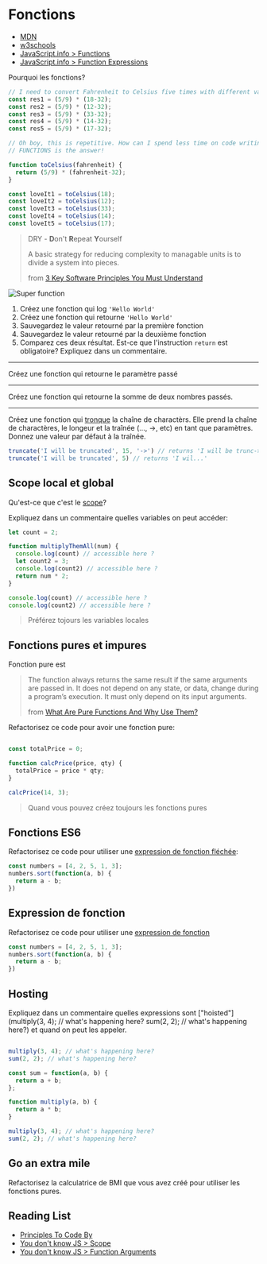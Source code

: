 # Fonctions

+ [MDN](https://developer.mozilla.org/en-US/docs/Web/JavaScript/Reference/Functions)
+ [w3schools](https://www.w3schools.com/js/js_functions.asp)
+ [JavaScript.info > Functions](https://javascript.info/function-basics)
+ [JavaScript.info > Function Expressions](https://javascript.info/function-expressions-arrows)

Pourquoi les fonctions?
```js
// I need to convert Fahrenheit to Celsius five times with different values:
const res1 = (5/9) * (18-32);
const res2 = (5/9) * (12-32);
const res3 = (5/9) * (33-32);
const res4 = (5/9) * (14-32);
const res5 = (5/9) * (17-32);

// Oh boy, this is repetitive. How can I spend less time on code writing and its maintaining?
// FUNCTIONS is the answer!

function toCelsius(fahrenheit) {
  return (5/9) * (fahrenheit-32);
}

const loveIt1 = toCelsius(18);
const loveIt2 = toCelsius(12);
const loveIt3 = toCelsius(33);
const loveIt4 = toCelsius(14);
const loveIt5 = toCelsius(17);

```

> DRY - **D**on't **R**epeat **Y**ourself
>
> A basic strategy for reducing complexity to managable units is to divide a system into pieces.
>
> from [3 Key Software Principles You Must Understand](https://code.tutsplus.com/tutorials/3-key-software-principles-you-must-understand--net-25161)

![Super function](http://www.commitstrip.com/wp-content/uploads/2014/12/La-fonctoin-utile-650-finalenglish.jpg)

1. Créez une fonction qui log `'Hello World'`
2. Créez une fonction qui retourne `'Hello World'`
3. Sauvegardez le valeur retourné par la première fonction
3. Sauvegardez le valeur retourné par la deuxième fonction
4. Comparez ces deux résultat. Est-ce que l'instruction `return` est obligatoire? Expliquez dans un commentaire.

---
Créez une fonction qui retourne le paramètre passé

---
Créez une fonction qui retourne la somme de deux nombres passés.

---
Créez une fonction qui [tronque](https://developer.mozilla.org/en-US/docs/Web/JavaScript/Reference/Global_Objects/String/substring) la chaîne de charactèrs. Elle prend la chaîne de charactères, le longeur et la traînée (..., ->, etc) en tant que paramètres.
Donnez une valeur par défaut à la traînée. 
```js
truncate('I will be truncated', 15, '->') // returns 'I will be trunc->'
truncate('I will be truncated', 5) // returns 'I wil...'
```

## Scope local et global

Qu'est-ce que c'est le [scope](https://www.w3schools.com/js/js_scope.asp)?

Expliquez dans un commentaire quelles variables on peut accéder:
```js
let count = 2;

function multiplyThemAll(num) {
  console.log(count) // accessible here ?
  let count2 = 3;
  console.log(count2) // accessible here ?
  return num * 2;
}

console.log(count) // accessible here ?
console.log(count2) // accessible here ?

```
> Préférez tojours les variables locales

## Fonctions pures et impures

Fonction pure est
> The function always returns the same result if the same arguments are passed in. It does not depend on any state, or data, change during a program’s execution. It must only depend on its input arguments.
>
> from [What Are Pure Functions And Why Use Them?](https://medium.com/@jamesjefferyuk/javascript-what-are-pure-functions-4d4d5392d49c)

Refactorisez ce code pour avoir une fonction pure:
```js

const totalPrice = 0;

function calcPrice(price, qty) {
  totalPrice = price * qty;
}

calcPrice(14, 3);
```

> Quand vous pouvez créez toujours les fonctions pures

## Fonctions ES6

Refactorisez ce code pour utiliser une [expression de fonction fléchée](https://developer.mozilla.org/en-US/docs/Web/JavaScript/Reference/Functions/Arrow_functions):

```js
const numbers = [4, 2, 5, 1, 3];
numbers.sort(function(a, b) {
  return a - b;
})
```

## Expression de fonction  

Refactorisez ce code pour utiliser une [expression de fonction](https://developer.mozilla.org/en-US/docs/Web/JavaScript/Reference/Operators/function)

```js
const numbers = [4, 2, 5, 1, 3];
numbers.sort(function(a, b) {
  return a - b;
})
```

## Hosting

Expliquez dans un commentaire quelles expressions sont ["hoisted"](multiply(3, 4); // what's happening here?
sum(2, 2); // what's happening here?) et quand on peut les appeler.

```js

multiply(3, 4); // what's happening here?
sum(2, 2); // what's happening here?

const sum = function(a, b) { 
  return a + b;
};

function multiply(a, b) {
  return a * b;
}

multiply(3, 4); // what's happening here?
sum(2, 2); // what's happening here?
```

## Go an extra mile
Refactorisez la calculatrice de BMI que vous avez créé pour utiliser les fonctions pures.

## Reading List

+ [Principles To Code By](https://medium.com/dailyjs/principles-to-code-by-3c516ad61fcc)
+ [You don't know JS > Scope](https://github.com/getify/You-Dont-Know-JS/blob/master/scope%20%26%20closures/ch1.md#review-tldr)
+ [You don't know JS > Function Arguments](https://github.com/getify/You-Dont-Know-JS/blob/master/types%20%26%20grammar/ch5.md#function-arguments)